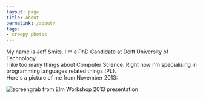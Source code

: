 ```yaml
---
layout: page
title: About
permalink: /about/
tags:
- creepy photos
---
```


My name is Jeff Smits. I'm a PhD Candidate at Delft
University of Technology.  
I like too many things about Computer Science. Right now I'm
specialising in programming languages related things (PL).  
Here's a picture of me from November 2013:

![screengrab from Elm Workshop 2013 presentation]({{url}}/images/me-2013.jpg)
